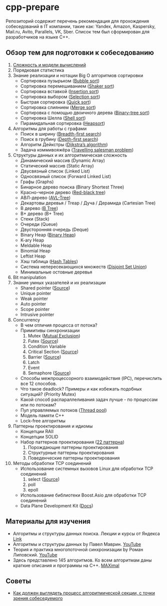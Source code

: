 # cpp-prepare

Репозиторий содержит перечень рекомендация для прохождения собеседований в IT компании, такие как: Yandex, Amazon, Kaspersky, Mail.ru,
Avito, Parallels, VK, Sber. Список тем был сформирован для разработчиков на языке С++.

## Обзор тем для подготовки к собеседованию

1. [Сложность и модели вычислений](docs/1_complexity_and_models_computation.md)
2. Порядковая статистика
3. Знание реализации и нотации Big O алгоритмов сортировки
    - Сортировка пузырьком ([Bubble sort](https://github.com/dymons/interviews/blob/master/algorithms/sorts/bubble_sort.hpp))
    - Сортировка перемешиванием ([Shaker sort](https://github.com/dymons/interviews/blob/master/algorithms/sorts/shaker_sort.hpp))
    - Сортировка вставкой ([Insertion sort](https://github.com/dymons/interviews/blob/master/algorithms/sorts/insertion_sort.hpp))
    - Сортировка выбором ([Selection sort](https://github.com/dymons/interviews/blob/master/algorithms/sorts/selection_sort.hpp))
    - Быстрая сортировка ([Quick sort](https://github.com/dymons/interviews/blob/master/algorithms/sorts/quick_sort.hpp))
    - Сортировка слиянием ([Merge sort](https://github.com/dymons/interviews/blob/master/algorithms/sorts/merge_sort.hpp))
    - Сортировка с помощью двоичного
      дерева ([Binary-tree sort](https://github.com/dymons/interviews/blob/master/algorithms/sorts/binary_tree_sort.hpp))
    - Сортировка Шелла ([Shell sort](https://github.com/dymons/interviews/blob/master/algorithms/sorts/shell_sort.hpp))
    - Пирамидальная сортировка ([Heapsort](https://github.com/dymons/interviews/blob/master/algorithms/sorts/heap_sort.hpp))
4. Алгоритмы для работы с графами
    - Поиск в ширину ([Breadth-first search](https://github.com/dymons/interviews/blob/master/structures/graph/breadth_first_search.hpp))
    - Поиск в грубину ([Depth-first search](https://github.com/dymons/interviews/blob/master/structures/graph/depth_first_search.hpp))
    - Алгоритм Дейкстры ([Dijkstra’s algorithm](https://github.com/dymons/interviews/blob/master/structures/graph/dijkstra_search.hpp))
    - Задача
      коммивояжёра ([Travelling salesman problem](https://github.com/dymons/interviews/blob/master/structures/graph/travelling_salesman_problem.hpp))
5. Структуры данных и их алгоритмическая сложность
    - Динамический массив (Dynamic Array)
    - Статический массив (Static Array)
    - Двусвязный список (Linked List)
    - Односвязный список (Forward Linked List)
    - Графы (Graphs)
    - Бинарное дерево поиска (Binary Shortest Three)
    - Красно-черное дерево ([Red-black tree](https://github.com/dymons/interviews/blob/master/structures/tree/rb_tree.hpp))
    - АВЛ-дерево ([AVL-Tree](https://github.com/dymons/interviews/blob/master/structures/tree/avl_tree.hpp))
    - Декартовы деревья / Treap / Дуча / Дерамида (Cartesian Tree)
    - B дерево ([B Tree](https://github.com/dymons/interviews/blob/master/structures/tree/b_tree.hpp))
    - B+ дерево (B+ Tree)
    - Стеки (Stack)
    - Очереди (Queue)
    - Двусторонняя очередь (Deque)
    - Binary Heap ([Binary Heap](https://github.com/dymons/interviews/blob/master/structures/heap/binary_heap.hpp))
    - K-ary Heap
    - Meldable Heap
    - Binomial Heap
    - Leftist Heap
    - Хэш таблица ([Hash Tables](https://github.com/dymons/interviews/blob/master/structures/hashtable/hashtable.hpp))
    - Система непересекающихся множеств ([Disjoint Set Union](https://github.com/dymons/interviews/blob/master/structures/graph/disjoint_set_union.hpp))
    - Минимальные остовные деревья
6. Bit manipulation
7. Знание умных указателей и их реализации
    - Shared pointer ([Source](https://github.com/dymons/interviews/blob/master/cpp/pointers/shared_ptr.hpp))
    - Unique pointer
    - Weak pointer
    - Auto pointer
    - Scope pointer
    - Intrusive pointer
8. Concurrency
    - В чем отличия процесса от потока?
    - Примитивы синхронизации
        1. Mutex ([Mutual Exclusion](https://github.com/dymons/interviews/blob/master/concurrency/syncing/mutex.hpp))
        2. Futex ([Source](https://github.com/dymons/interviews/blob/master/concurrency/syncing/futex.hpp))
        3. Condition Variable
        4. Critical Section ([Source](https://github.com/dymons/interviews/blob/master/concurrency/syncing/critical_section.hpp))
        5. Barrier ([Source](https://github.com/dymons/interviews/blob/master/concurrency/syncing/barrier.hpp))
        6. Latch
        7. Event
        8. Semaphore ([Source](https://github.com/dymons/interviews/blob/master/concurrency/syncing/semaphore.hpp))
    - Способы межпроцессорного взаимодействия (IPC), перечислить все 12 способов.
    - Что такое deadlock? Примеры и как избежать подобных ситуаций? (Priority Mutex)
    - Какой способ распараллеливания задач лучше - по процессам или по потокам?
    - Пул управляемых
      потоков ([Thread pool](https://github.com/dymons/interviews/blob/master/concurrency/thread_pool/static_thread_pool.hpp))
    - Модель памяти С++
    - Lock-free алгоритмы
9. Паттерны проектирования и идиомы
    - Концепции RAII
    - Концепции SOLID
    - Набор паттернов проектирования ([22 паттерна](https://refactoring.guru/ru/design-patterns/catalog))
        1. Порождающие паттерны проектирования
        2. Структурные паттерны проектирования
        3. Поведенческие паттерны проектирования
10. Методы обработки TCP соединений
    - Использование системных вызовов Linux для обработки TCP соединений
        1. select ([Source](https://github.com/dymons/interviews/blob/master/network/server_select.cpp))
        2. poll
        3. epoll
    - Использование библиотеки Boost.Asio для обработки TCP соединений
    - Data Plane Development Kit ([Docs](https://www.dpdk.org/))

## Материалы для изучения
- Алгоритмы и структуры данных поиска. Лекции и курсы от Яндекса [Link](https://habr.com/ru/company/yandex/blog/208716/)
- Алгоритмы и структуры данных by Павел Маврин. [YouTube](https://www.youtube.com/c/pavelmavrin/videos)
- Теория и практика многопоточной синхронизации by Роман Липовский. [YouTube](https://www.youtube.com/playlist?list=PL4_hYwCyhAvb7P8guwSTaaUS8EcOaWjxF)
- Здесь представлено 145 алгоритмов. Ко всем алгоритмам даны краткие описания и программы на C++. [MAXimal](http://e-maxx.ru/algo/)

## Советы
- [Как должен выглядеть процесс алгоритмической секции, с точки зрения собеседуемого](docs/advices/problem-solving-flowchart.md)